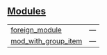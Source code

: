 
## [Modules](./foreign_package-modules.md)

| | |
|:---|:---|
| [foreign_module](./foreign_package-foreign_module.md) | — |
| [mod_with_group_item](./foreign_package-mod_with_group_item.md) | — |

